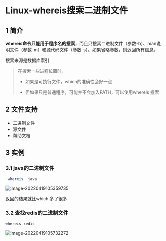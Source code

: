 # Linux-whereis搜索二进制文件

## 1 简介

**whereis命令只能用于程序名的搜索**，而且只搜索二进制文件（参数-b）、man说明文件（参数-m）和源代码文件（参数-s）。如果省略参数，则返回所有信息。

搜索来源是数据库索引

> 在搜索一些进程位置时，
>
> - 如果是可执行文件，which的准确性会好一点
>
> - 但如果只是普通程序，可能并不会加入PATH，可以使用whereis 搜索

## 2 文件支持

- 二进制文件
- 源文件
- 帮助文档

## 3 实例

### 3.1  java的二进制文件

```bash
 whereis  java
```

![image-20220419105359735](https://zszblog.oss-cn-beijing.aliyuncs.com/zszblog/image-20220419105359735.png)

返回的结果就比which 多了很多

### 3.2 查找redis的二进制文件

```
whereis redis
```

![image-20220419105732272](https://zszblog.oss-cn-beijing.aliyuncs.com/zszblog/image-20220419105732272.png)

### 